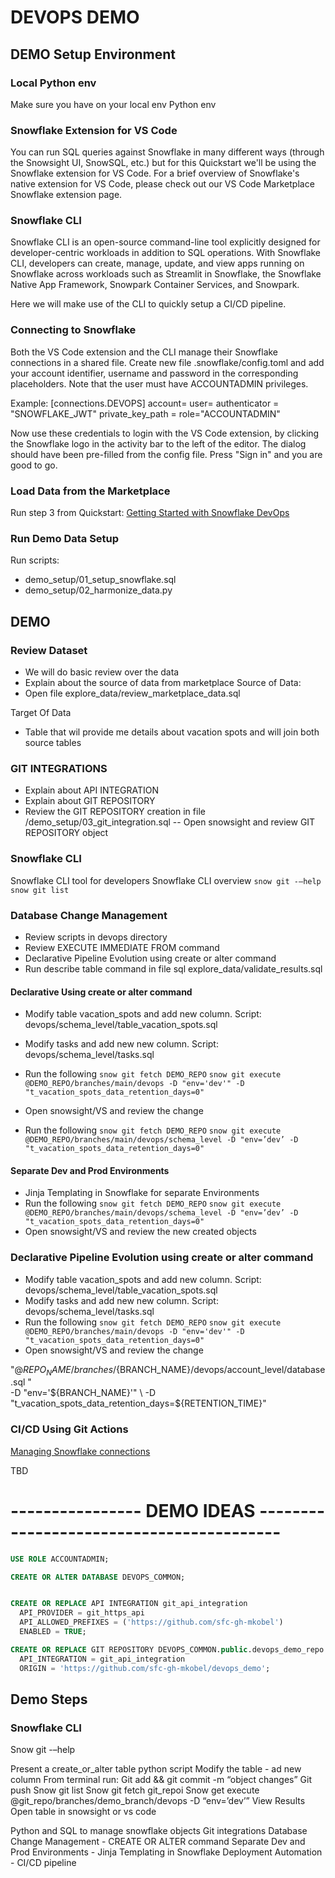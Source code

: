 # DEVOPS DEMO

## DEMO Setup Environment

### Local Python env
Make sure you have on your local env Python env

### Snowflake Extension for VS Code
You can run SQL queries against Snowflake in many different ways (through the Snowsight UI, SnowSQL, etc.) but for this Quickstart we'll be using the Snowflake extension for VS Code. For a brief overview of Snowflake's native extension for VS Code, please check out our VS Code Marketplace Snowflake extension page.

### Snowflake CLI
Snowflake CLI is an open-source command-line tool explicitly designed for developer-centric workloads in addition to SQL operations. With Snowflake CLI, developers can create, manage, update, and view apps running on Snowflake across workloads such as Streamlit in Snowflake, the Snowflake Native App Framework, Snowpark Container Services, and Snowpark.

Here we will make use of the CLI to quickly setup a CI/CD pipeline.

### Connecting to Snowflake
Both the VS Code extension and the CLI manage their Snowflake connections in a shared file. Create new file .snowflake/config.toml and add your account identifier, username and password in the corresponding placeholders. Note that the user must have ACCOUNTADMIN privileges. 

Example:
[connections.DEVOPS] 
account=
user=
authenticator = "SNOWFLAKE_JWT"
private_key_path =
role="ACCOUNTADMIN"

Now use these credentials to login with the VS Code extension, by clicking the Snowflake logo in the activity bar to the left of the editor. The dialog should have been pre-filled from the config file. Press "Sign in" and you are good to go.

### Load Data from the Marketplace
Run step 3 from Quickstart: 
[Getting Started with Snowflake DevOps](https://quickstarts.snowflake.com/guide/getting_started_with_snowflake_devops/index.html#3)


### Run Demo Data Setup

Run scripts:
- demo_setup/01_setup_snowflake.sql
- demo_setup/02_harmonize_data.py


## DEMO

### Review Dataset

- We will do basic review over the data
- Explain about the source of data from marketplace
Source of Data:
 - Open file explore_data/review_marketplace_data.sql

Target Of Data
- Table that wil provide me details about vacation spots and will join both source tables

### GIT INTEGRATIONS
- Explain about API INTEGRATION
- Explain about GIT REPOSITORY
- Review the GIT REPOSITORY creation in file /demo_setup/03_git_integration.sql
-- Open snowsight and review GIT REPOSITORY object 

### Snowflake CLI
Snowflake CLI tool for developers 
Snowflake CLI overview
```snow git -–help```
```snow git list```

### Database Change Management

- Review scripts in devops directory
- Review EXECUTE IMMEDIATE FROM command
- Declarative Pipeline Evolution using create or alter command
- Run describe table command in file sql explore_data/validate_results.sql

#### Declarative Using create or alter command
- Modify table vacation_spots and add new column. Script: devops/schema_level/table_vacation_spots.sql
- Modify tasks and add new new column. Script: devops/schema_level/tasks.sql
- Run the following
```snow git fetch DEMO_REPO```
```snow git execute @DEMO_REPO/branches/main/devops -D "env='dev'" -D "t_vacation_spots_data_retention_days=0"```
- Open snowsight/VS and review the change


- Run the following
```snow git fetch DEMO_REPO```
```snow git execute @DEMO_REPO/branches/main/devops/schema_level -D "env=’dev’ -D "t_vacation_spots_data_retention_days=0"```



#### Separate Dev and Prod Environments
- Jinja Templating in Snowflake for separate Environments
- Run the following
```snow git fetch DEMO_REPO```
```snow git execute @DEMO_REPO/branches/main/devops/schema_level -D "env=’dev’ -D "t_vacation_spots_data_retention_days=0"```
- Open snowsight/VS and review the new created objects


### Declarative Pipeline Evolution using create or alter command

- Modify table vacation_spots and add new column. Script: devops/schema_level/table_vacation_spots.sql
- Modify tasks and add new new column. Script: devops/schema_level/tasks.sql
- Run the following
```snow git fetch DEMO_REPO```
```snow git execute @DEMO_REPO/branches/main/devops -D "env='dev'" -D "t_vacation_spots_data_retention_days=0"```
- Open snowsight/VS and review the change


"@${REPO_NAME}/branches/${BRANCH_NAME}/devops/account_level/database.sql " \
            -D "env='${BRANCH_NAME}'" \
            -D "t_vacation_spots_data_retention_days=${RETENTION_TIME}"


### CI/CD Using Git Actions
[Managing Snowflake connections](https://docs.snowflake.com/en/developer-guide/snowflake-cli/connecting/configure-connections)

TBD










# ---------------- DEMO IDEAS -----------------------------------------
```sql
USE ROLE ACCOUNTADMIN;

CREATE OR ALTER DATABASE DEVOPS_COMMON;


CREATE OR REPLACE API INTEGRATION git_api_integration
  API_PROVIDER = git_https_api
  API_ALLOWED_PREFIXES = ('https://github.com/sfc-gh-mkobel')
  ENABLED = TRUE;

CREATE OR REPLACE GIT REPOSITORY DEVOPS_COMMON.public.devops_demo_repo
  API_INTEGRATION = git_api_integration
  ORIGIN = 'https://github.com/sfc-gh-mkobel/devops_demo';
```


## Demo Steps
### Snowflake CLI
Snow git -–help

Present a create_or_alter table python script
Modify the table - ad new column
From terminal run:
Git add && git commit -m “object changes”
Git push
Snow git list
Snow git fetch git_repoi
Snow get execute @git_repo/branches/demo_branch/devops -D “env=’dev’”
View Results
Open table in snowsight or vs code


Python and SQL to manage snowflake objects
Git integrations
Database Change Management -  CREATE OR ALTER command 
Separate Dev and Prod Environments - Jinja Templating in Snowflake
Deployment Automation - CI/CD pipeline


  